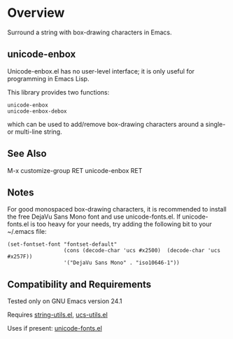 Overview
========
Surround a string with box-drawing characters in Emacs.

unicode-enbox
-------------
Unicode-enbox.el has no user-level interface; it is only useful
for programming in Emacs Lisp.

This library provides two functions:

	unicode-enbox
	unicode-enbox-debox

which can be used to add/remove box-drawing characters around
a single- or multi-line string.

See Also
--------
M-x customize-group RET unicode-enbox RET

Notes
-----
For good monospaced box-drawing characters, it is recommended to
install the free DejaVu Sans Mono font and use unicode-fonts.el.
If unicode-fonts.el is too heavy for your needs, try adding the
following bit to your ~/.emacs file:

	(set-fontset-font "fontset-default"
	                  (cons (decode-char 'ucs #x2500)  (decode-char 'ucs #x257F))
	                  '("DejaVu Sans Mono" . "iso10646-1"))

Compatibility and Requirements
------------------------------
Tested only on GNU Emacs version 24.1

Requires [string-utils.el](http://github.com/rolandwalker/string-utils), [ucs-utils.el](http://github.com/rolandwalker/ucs-utils)

Uses if present: [unicode-fonts.el](http://github.com/rolandwalker/unicode-fonts)
